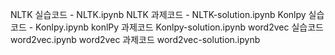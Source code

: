 NLTK 실습코드 - NLTK.ipynb
NLTK 과제코드 - NLTK-solution.ipynb
Konlpy 실습코드 - Konlpy.ipynb
konlPy 과제코드 Konlpy-solution.ipynb
word2vec 실습코드 word2vec.ipynb
word2vec 과제코드 word2vec-solution.ipynb
